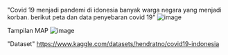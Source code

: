"Covid 19 menjadi pandemi di idonesia banyak warga negara yang menjadi korban. berikut peta dan data penyebaran covid 19"
![image](https://github.com/user-attachments/assets/67d6b77d-96a2-42b1-9282-995de47f3abc)

Tampilan MAP
![image](https://github.com/user-attachments/assets/ad26bad7-4cfd-45c4-b6e9-01a930c2f21f)

"Dataset" 
https://www.kaggle.com/datasets/hendratno/covid19-indonesia

